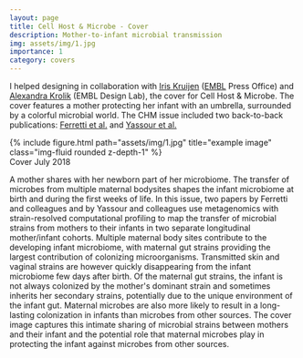 ```yaml
---
layout: page
title: Cell Host & Microbe - Cover
description: Mother-to-infant microbial transmission
img: assets/img/1.jpg
importance: 1
category: covers
---
```


I helped designing in collaboration with [Iris Kruijen](https://nl.linkedin.com/in/iriskruijen) ([EMBL](https://www.embl.org/sites/heidelberg/) Press Office) and [Alexandra Krolik](https://www.embl.org/about/info/communications/blog/author/aleksandra-krolik/) (EMBL Design Lab), the cover for Cell Host & Microbe. The cover features a mother protecting her infant with an umbrella, surrounded by a colorful microbial world. The CHM issue included two back-to-back publications: [Ferretti et al.](https://www.sciencedirect.com/science/article/pii/S1931312818303172?via%3Dihub) and [Yassour et al.](https://www.sciencedirect.com/science/article/pii/S1931312818303196?via%3Dihub)

<div class="row">
    <div class="col-sm mt-3 mt-md-0">
        {% include figure.html path="assets/img/1.jpg" title="example image" class="img-fluid rounded z-depth-1" %}
    </div>
</div>
<div class="caption">
    Cover July 2018
</div>

A mother shares with her newborn part of her microbiome. The transfer of microbes from multiple maternal bodysites shapes the infant microbiome at birth and during the first weeks of life. In this issue, two papers by Ferretti and colleagues and by Yassour and colleagues use metagenomics with strain-resolved computational profiling to map the transfer of microbial strains from mothers to their infants in two separate longitudinal mother/infant cohorts. Multiple maternal body sites contribute to the developing infant microbiome, with maternal gut strains providing the largest contribution of colonizing microorganisms. Transmitted skin and vaginal strains are however quickly disappearing from the infant microbiome few days after birth. Of the maternal gut strains, the infant is not always colonized by the mother's dominant strain and sometimes inherits her secondary strains, potentially due to the unique environment of the infant gut. Maternal microbes are also more likely to result in a long-lasting colonization in infants than microbes from other sources. The cover image captures this intimate sharing of microbial strains between mothers and their infant and the potential role that maternal microbes play in protecting the infant against microbes from other sources.
